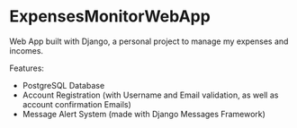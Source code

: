 # ExpensesMonitorWebApp
Web App built with Django, a personal project to manage my expenses and incomes.

Features: 
 - PostgreSQL Database
 - Account Registration (with Username and Email validation, as well as account confirmation Emails)
 - Message Alert System (made with Django Messages Framework)
